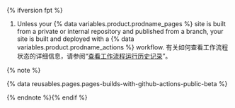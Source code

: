 {% ifversion fpt %}
1. Unless your {% data variables.product.prodname_pages %} site is built from a private or internal repository and published from a branch, your site is built and deployed with a {% data variables.product.prodname_actions %} workflow. 有关如何查看工作流程状态的详细信息，请参阅“[查看工作流程运行历史记录](/actions/monitoring-and-troubleshooting-workflows/viewing-workflow-run-history)”。

{% note %}

{% data reusables.pages.pages-builds-with-github-actions-public-beta %}

{% endnote %}{% endif %}
